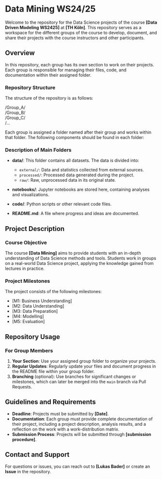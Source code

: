 # Data Mining WS24/25

Welcome to the repository for the Data Science projects of the course **[Data Driven Modeling WS2425]** at **[TH Köln]**. This repository serves as a workspace for the different groups of the course to develop, document, and share their projects with the course instructors and other participants.

## Overview

In this repository, each group has its own section to work on their projects. Each group is responsible for managing their files, code, and documentation within their assigned folder.

### Repository Structure

The structure of the repository is as follows:

/Group_A/  
/Group_B/  
/Group_C/  
/...

Each group is assigned a folder named after their group and works within that folder. The following components should be found in each folder:

### Description of Main Folders

- **data/**: This folder contains all datasets. The data is divided into:
  - `external/`: Data and statistics collected from external sources.
  - `processed/`: Processed data generated during the project.
  - `raw/`: Raw, unprocessed data in its original state.
  
- **notebooks/**: Jupyter notebooks are stored here, containing analyses and visualizations.

- **code/**: Python scripts or other relevant code files.

- **README.md**: A file where progress and ideas are documented.

## Project Description

### Course Objective

The course **[Data Mining]** aims to provide students with an in-depth understanding of Data Science methods and tools. Students work in groups on a real-world Data Science project, applying the knowledge gained from lectures in practice.

### Project Milestones

The project consists of the following milestones:
- [M1: Business Understanding]
- [M2: Data Understanding]
- [M3: Data Preparation]
- [M4: Modelling]
- [M5: Evaluation]

## Repository Usage

### For Group Members

1. **Your Section**: Use your assigned group folder to organize your projects.
2. **Regular Updates**: Regularly update your files and document progress in the README file within your group folder.
3. **Branching** (optional): Use branches for significant changes or milestones, which can later be merged into the `main` branch via Pull Requests.

## Guidelines and Requirements

- **Deadline**: Projects must be submitted by **[Date]**.
- **Documentation**: Each group must provide complete documentation of their project, including a project description, analysis results, and a reflection on the work with a work-distribution matrix.
- **Submission Process**: Projects will be submitted through **[submission procedure]**.

## Contact and Support

For questions or issues, you can reach out to **[Lukas Bader]** or create an **Issue** in the repository.
